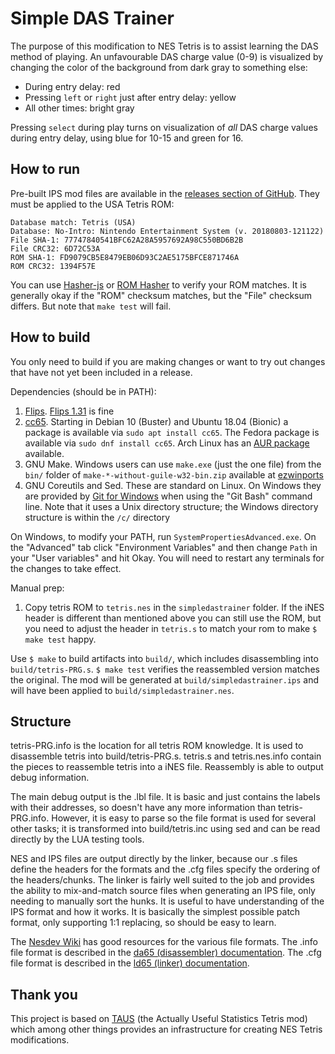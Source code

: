 # Simple DAS Trainer

The purpose of this modification to NES Tetris is to assist learning the DAS method of playing. An unfavourable DAS charge value (0-9) is visualized by changing the color of the background from dark gray to something else:
* During entry delay: red
* Pressing `left` or `right` just after entry delay: yellow
* All other times: bright gray

Pressing `select` during play turns on visualization of *all* DAS charge values during entry delay, using blue for 10-15 and green for 16.

## How to run

Pre-built IPS mod files are available in the
[releases section of GitHub](https://github.com/rlnilsen/simpledastrainer/releases). They
must be applied to the USA Tetris ROM:

```
Database match: Tetris (USA)
Database: No-Intro: Nintendo Entertainment System (v. 20180803-121122)
File SHA-1: 77747840541BFC62A28A5957692A98C550BD6B2B
File CRC32: 6D72C53A
ROM SHA-1: FD9079CB5E8479EB06D93C2AE5175BFCE871746A
ROM CRC32: 1394F57E
```

You can use [Hasher-js](https://www.romhacking.net/hash/) or [ROM
Hasher](https://www.romhacking.net/utilities/1002/) to verify your ROM matches.
It is generally okay if the "ROM" checksum matches, but the "File" checksum
differs. But note that `make test` will fail.

## How to build

You only need to build if you are making changes or want to try out changes
that have not yet been included in a release.

Dependencies (should be in PATH):
1. [Flips](https://github.com/Alcaro/Flips). [Flips
   1.31](https://www.smwcentral.net/?p=section&a=details&id=11474) is fine
2. [cc65](https://cc65.github.io/getting-started.html). Starting in Debian 10
   (Buster) and Ubuntu 18.04 (Bionic) a package is available via
   `sudo apt install cc65`. The Fedora package is available via
   `sudo dnf install cc65`. Arch Linux has an
   [AUR package](https://aur.archlinux.org/packages/cc65/) available.
3. GNU Make. Windows users can use `make.exe` (just the one file) from the
   `bin/` folder of `make-*-without-guile-w32-bin.zip` available at
   [ezwinports](https://sourceforge.net/projects/ezwinports/files/)
4. GNU Coreutils and Sed. These are standard on Linux. On Windows they are
   provided by [Git for Windows](https://git-scm.com/download/win) when using
   the "Git Bash" command line. Note that it uses a Unix directory structure;
   the Windows directory structure is within the `/c/` directory

On Windows, to modify your PATH, run `SystemPropertiesAdvanced.exe`. On the
"Advanced" tab click "Environment Variables" and then change `Path` in your
"User variables" and hit Okay. You will need to restart any terminals for the
changes to take effect.

Manual prep:
1. Copy tetris ROM to `tetris.nes` in the `simpledastrainer` folder. If the
   iNES header is different than mentioned above you can still use the ROM,
   but you need to adjust the header in `tetris.s` to match your rom to make
   `$ make test` happy.

Use `$ make` to build artifacts into `build/`, which includes disassembling
into `build/tetris-PRG.s`. `$ make test` verifies the reassembled version
matches the original. The mod will be generated at `build/simpledastrainer.ips`
and will have been applied to `build/simpledastrainer.nes`.

## Structure

tetris-PRG.info is the location for all tetris ROM knowledge. It is used to
disassemble tetris into build/tetris-PRG.s. tetris.s and tetris.nes.info
contain the pieces to reassemble tetris into a iNES file. Reassembly is able to
output debug information.

The main debug output is the .lbl file. It is basic and just contains the
labels with their addresses, so doesn't have any more information than
tetris-PRG.info. However, it is easy to parse so the file format is used for
several other tasks; it is transformed into build/tetris.inc using sed and can
be read directly by the LUA testing tools.

NES and IPS files are output directly by the linker, because our .s files
define the headers for the formats and the .cfg files specify the ordering of
the headers/chunks. The linker is fairly well suited to the job and provides
the ability to mix-and-match source files when generating an IPS file, only
needing to manually sort the hunks. It is useful to have understanding of the
IPS format and how it works. It is basically the simplest possible patch
format, only supporting 1:1 replacing, so should be easy to learn.

The [Nesdev Wiki](https://wiki.nesdev.com/w/index.php/NES_reference_guide) has
good resources for the various file formats. The .info file format is described
in the [da65 (disassembler)
documentation](https://www.cc65.org/doc/da65-4.html). The .cfg file format is
described in the [ld65 (linker)
documentation](https://www.cc65.org/doc/ld65-5.html).

## Thank you

This project is based on [TAUS](https://github.com/ejona86/taus) (the Actually Useful Statistics Tetris mod) which among other things provides an infrastructure for creating NES Tetris modifications.
